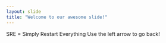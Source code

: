 ```yaml
---
layout: slide
title: "Welcome to our awesome slide!"
---
```

SRE = Simply Restart Everything
Use the left arrow to go back!
